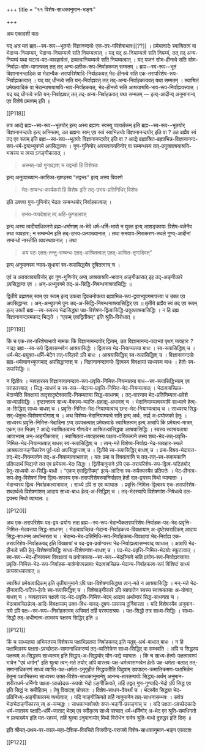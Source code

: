 +++
title = "११ विशेष-साधकानुमान-भङ्गः"

+++

अथ एकादशी वादः

यद् अत्र मतं ब्रह्म--स्व-रूप--भूतयोः विज्ञानन्दयोः एक-तर-परिशेषाभावः[[??]] । प्रमेयत्वादेः स्वाश्रितत्वं वा भेदान्य-नियाम्यम्, भेदान्य-नियाम्यत्वे सति नियम्यत्वात् । यद् यद् अ-नियाम्यत्वे सति नियम्यं, तत् तद् अन्य-नियम्यं यथा घटत्व-पद-व्यवहार्यत्वं, द्रव्यत्वानियम्यत्वे सति नियम्यत्वात् । यद् यजनं सोम-हीनत्वे सति सोम-निर्वाह्य-सोम-यागत्ववत् तत् तद् अन्य-प्रतीक-रूप-निर्वाहकवत् सम्मतम् । ब्रह्म--स्व-रूप--भूतं विज्ञानानन्दादिकं वा भेदान्यैक-तरापरिशेषादि-निर्वाहकवत् भेद-हीनत्वे सति एक-तरापरिशेष-रूप-निर्वाह्यकत्वात् । यद् यद् धीनत्वे सति यन्-निर्वाह्यवत् तत् तद्-अन्य-निर्वाहकत्ववत् यथा सम्मतम् । स्वाश्रितं प्रमेयत्वादिकं वा भेदान्याश्रयाश्रयि-भाव-निर्वाहकवत्, भेद-हीनत्वे सति आश्रयाश्रयि-भाव-रूप-निर्वाह्यवत्त्वात् । यद् यद् धीनत्वे सति यन्-निर्वाह्यवत् तत् तद्-अन्य-निर्वाहकवत् यथा सम्मतम् — इत्य्-आदीन्य् अनुमानान्य् एव विशेषे प्रमाणम् इति ॥

[[P118]]

तत्र आद्ये ब्रह्म--स्व-रूप--भूतयोर् इत्य् अस्य ब्रह्मणः स्वस्यु व्यावर्तकम् इति ब्रह्म--स्व-रूप--भूतयोर् विज्ञानानन्दयोः इत्य् अभिमतम्, उत ब्रह्मणः स्वम् एव रूपं स्वाभिन्नयोः विज्ञानानन्दयोर् इति वा ? उत ब्रह्मैव स्वं तद् एव रूपम् इति ब्रह्म--स्व-रूप--भूतयोः विज्ञानानन्दयोर् इति वा ? आद्ये ब्रह्माश्रित-ब्रह्माभिन्न-विज्ञानानन्द-रूप-धर्म-द्वयाभ्युपगमे अपसिद्धान्तः । गुण-गुणिनोर् अवयवावयविनोर् वा सम्बन्धस्य तत्-प्रयुक्ताश्रयाश्रयि-भावस्य च त्वया ऽनङ्गीकारात् । 

> अस्मत्-पक्षे गुणाद्याश् च तद्वन्तो हि विशेषतः

इत्य् अनुव्याख्यान-कारिका-खण्डस्य "तद्वन्तः" इत्य् अस्य विवरणे 

> भेद-सम्बन्ध-कार्यकरो हि विशेषः इति तद्-उभय-प्रतिनिधिर् विशेषः

इति उक्त्वा गुण-गुणिनोर् भेदतः सम्बन्धयोर् निर्वाहकत्वात् । 

> उभय-व्यपदेशात् त्व् अहि-कुण्डलवत् 

इत्य् अस्य त्वदीयाधिकरणे ब्रह्म-धर्माणाम् अ-भेदे धर्म-धर्मि-भावो न युक्त इत्य् आशङ्कायाः विशेष-बलेनैव तथा व्यवहारः; न सम्बन्धेन इति तद्-उभय-प्रत्याख्यानात् । तथा समवाय-निराकरण-स्थले गुण्य्-आदीनां सम्बन्धो नास्तीति व्यवस्थापनात् । तथा 

> अयं पटः एतत्-तन्तु-सम्बन्धः एतद्-आश्रितत्वात् एतद्-आश्रित-तृणादिवत्"

इत्य् अनुमानस्य न्याय-सुधायां स्व-रूपासिद्ध्यैव दूषितत्वाच् च ।

एवं च अवयवावयविनोर् इव गुण-गुणिनोर् अप्य् आश्रयाश्रयि-भावान् अङ्गीकारात् इह तद्-अङ्गीकारे ऽपसिद्धान्त एव । अन्-अभ्युपगमे तद्-अ-सिद्धि-निबन्धनाश्रयासिद्धिः ॥


द्वितीये ब्रह्मणस् स्वम् एव रूपम् इत्य् उक्त्वा द्विवचनोक्त्या ब्रह्माभिन्न-रूप-द्वयाभ्युपगमापत्त्या च उक्त एव अपसिद्धान्तः । अन्-अभ्युपगमे पुनः तद्-अ-सिद्धि-निबन्धनाश्रयासिद्धिर् एव ॥ तृतीये ब्रह्मैव स्वं तद् एव रूपम् इत्य् उक्तौ ब्रह्म--स्व-रूपस्य भेदासिद्ध्या पक्ष-विशेषण-द्वित्वासिद्धि-प्रयुक्ताश्रयासिद्धिः । न हि ब्रह्म विज्ञानानन्दात्मकाद् भिद्यते । "एकम् एवाद्वितीयम्" इति श्रुति-विरोधात् ॥

[[P119]]


किं च एक-तर-परिशेषाभावो नामकः किं विज्ञानानन्दयोर् द्वित्वम्, उत विज्ञानानन्द-पदाभ्यां पृथग् व्यवहारः ? नाद्यः ब्रह्म--स्व-रूपे द्वित्वासम्भवेन आश्रयासिद्धेः । द्वित्वस्य भेद-नियाम्यतया बाधः । स्व-रूपासिद्धिश् च । धर्म-भेद-प्रयुक्त-धर्मि-भेदेन तत्-परिहारो ऽपि बाधः । आश्रयासिद्धिस् स्व-रूपासिद्धिश् च । विज्ञानानन्दयोः ब्रह्म-धर्मत्वानभ्युपगमाद् अपसिद्धान्तश् च । विज्ञानानन्दत्वयोः द्वित्वस्य विवक्षायां साध्यस्य बाधः । हेतोः स्व-रूपासिद्धिः ॥

न द्वितीयः । व्यवहारस्य विज्ञानत्वानन्दत्व-रूप-प्रवृत्ति-निमित्त-नियम्यतया बाध--स्व-रूपासिद्धिभ्याम् एव पराहतत्त्वात् । सिद्ध-साधनं च स्व-रूप--भेदान्य-प्रवृत्ति-निमित्त-भेद-नियम्यत्वात् । भेदत्वावच्छिन्न-भेदान्येति विवक्षायां तादृशादृष्टेश्वरादि-नियम्यतया सिद्ध-साधनम् । तद्-वारणाय भेद-प्रतिनिम्यत्व-प्रवेशे साध्याप्रसिद्धिः । दृष्टान्तस्य साध्य-वैकल्य-व्याप्ति-ग्रहाद्य्-अभावश् च । भेदानियाम्यत्वस्यापि साध्यत्वे हेत्व्-अ-सिद्धिस् साध्य-बाधश् च । प्रवृत्ति-निमित्त-भेद-नियाम्यत्वाच् छन्द-भेद-नियाम्यत्वाच् च । साध्यस्य सिद्ध-सद्-धेतुत्व-विशेषणायोगाश् च । अथ विशेष्य-भेदानियाम्यत्वे सति इत्य् अर्थः, तर्ह्य् अ-प्रयोजको हेतुः । साध्यस्य प्रवृत्ति-निमित्त-भेदादिना ऽप्य् उपपन्नत्वात् प्रमेयत्वादेः स्वाश्रितत्वम् इत्य् अत्रापि किं प्रमेयत्व-मात्रम् एकम् उत भिन्नम् ? आद्ये स्वाश्रितत्वस्य गौणत्वेन आश्रितत्वासिद्ध्या आश्रयासिद्धिः । स्वस्य स्वाश्रयताया आवाभ्याम् अन्-अङ्गीकारात् । स्वाश्रितत्व-व्यवहारस्य पक्षत्व-परिकल्पने तस्य शब्द-भेद-तत्-प्रवृत्ति-निमित्त-भेद-नियाम्यत्वात् बाधस् स्व-रूपासिद्धिश् च । त्वन्-मते विशेष्य-निर्वाह्य-भेद-व्यवहार-स्थले आश्रयत्वानङ्गीकारेण पूर्व-पक्षे अपसिद्धान्तश् च । द्वितीये स्व-रूपासिद्धिर् बाधश् च । प्रमा-विषय-भेदायत्त-तद्-भेद-नियम्यत्वेन तद्-अ-नियाम्यत्वाभावात् । यतः प्रमा च विषयत्वानि च तत्-तत्-स्व-रूपामकानि प्रतिपदार्थं भिद्यन्ते तत एव प्रमेयत्व-भेदः सिद्धः । द्वितीयानुमाने ऽपि एक-तरापरिशेष-रूप-द्वित्व-घटितयोर् हेतु-साध्ययोः अ-सिद्धि-बाधौ । "एकम् एवाद्वितीयम्" इत्य्-आदिना स्व-रूपैक्यस्यैव प्रतिपत्तेः । भेद-हीनत्व-रूप-हेतु-विशेषणं विना द्वित्व-रूपस्य एक-तरापरिशेषस्यानिर्वाहात् हेतौ दल-द्वयस्य मिथो व्याघाताः । भेदान्यस्य द्वित्व-निर्वाहकत्वाभावात् । साध्ये ऽपि स एव व्याघातः । प्रवृत्ति-निमित्त-द्वित्वस्य एक-तरापरिशेष-शब्दार्थत्वे विशेषणांशम् आदाय साध्य-बाधः हेत्व्-अ-सिद्धिश् च । तद्-भेदस्यापि विशेषणांश-निषेधत्वे दल-द्वयस्य मिथो व्याघातः ॥

[[P120]]

अथ एक-तरापरिशेषः पद-द्वय-प्रयोगः तदा ब्रह्म--स्व-रूप-भेदान्यैकतरापरिशेष-निर्वाहक-पद-भेद-प्रवृत्ति-निमित्त-भेदवत्तया सिद्ध-साधनम् । भेदत्वावच्छिन्न-भेदान्य-निर्वाहकत्व-विवक्षायाम् अ-दृष्टेश्वरादिकम् आदाय सिद्ध-साधनम् अर्थान्तरता च । भेदान्य-भेद-प्रतिनिधि-रूप-निर्वाहकत्व-विवक्षायां भेद-निर्वाह्य एक-तरापरिशेष-निर्वाहकवद् इति विवक्षायां च पद-द्वय-प्रयोग्यस्य भेद-निर्वाह्यत्वासम्भवाद् व्याधात् । अत्रापि भेद-हीनत्वे सति हेतु-विशेषणासिद्धिः साध्य-विशेषणांश-बाधश् च । पद-भेद-प्रवृत्ति-निमित्त-भेदयोः स्फुटत्वात् । स्व-रूप--भेद-हीनत्वस्य विवक्षायां च प्रयोजकता--स्व-रूप--भेदहीनत्वे सति प्रयोग-रूप-निर्वाह्यवत्तायाः प्रवृत्ति-निमित्त-भेद-रूप-निर्वाहक-मात्रेणोपपन्नायाः भेदत्वावच्छिन्न-भेदान्य-निर्वाहकत्व-रूपं विशिष्टं साध्यं प्रत्यसाधकत्वात् ॥

स्वाश्रितं प्रमेयत्वादिकम् इति तृतीयानुमाने ऽपि पक्ष-विशेषणासिद्ध्या त्वन्-मते न आश्रयासिद्धिः । मन्-मते भेद-हीनत्वादि-घटित-हेतोः स्व-रूपासिद्धिश् च । विशेषाङ्गीकारे ऽपि व्याघातेन स्वस्य स्वाश्रयतयाः अ-योगात् बाधश् च । व्यवहारस्य पक्षत्वे पद-भेद-प्रवृत्ति-निमित्त-भेदम् आदाय अर्थान्तरं सिद्ध-साधनता च । भेदत्वावच्छिन्नेत्य्-आदि-विवक्षायाम् उक्त-विध-यावद्-दूषण-ग्रासस्य दुर्निवारता । यदि विशेषस्यैव अनुमान-त्रये ऽपि पक्ष--स्व-रूप--निर्वाहकत्वम् अभिमतं तर्हि परस्पराश्रयः । पक्ष-सिद्धौ तत्र साध्य-सिद्धिः । साध्य-सिद्धौ तद्-अधीनात्म-लाभस्य पक्षस्य सिद्धिर् इति ॥

[[P121]]

किं च साध्यतया अभिमतस्य विशेषस्य पक्षाभिन्नतया निर्वाहकवद् इति मतुब्-अर्थ-बाधात् बाधः । न हि पक्षाभिन्नस्य पक्षता-ऽवच्छेदक-सामानाधिकरण्यं तद्-व्यतिरेकेण साध्य-सिद्धिर् वा सम्भवति । अपि च सिद्धस्य पक्षत्वम् अ-सिद्धस्य साध्यत्वम् इति सिद्ध्य्-अ-सिद्ध्योर् यौग-पद्ये व्याघातः । किं च साध्य-हेत्वोः पक्षत्वावश्यं भावेन "एवं धर्मान्" इति श्रुत्या त्वन्-मते तयोर् अपि वास्तव-पक्ष-धर्मत्वासम्भवेन हेतोः पक्ष-धर्मता-बलात् तत्-समानाधिकरणं साध्यं व्याप्ति-पक्ष-धर्मता-ऽनुगृहीतं सिद्ध्यतीति विदुषाम् उपपादन-क्रमातिक्रमण-पक्षाभिन्नेन हेतुना पक्षाभिन्नस्य साध्यस्य उक्त-विशेष-साधकानुमानेषु आनन्द-तारतम्ययोः सिद्ध्य्-अर्थम् अनुमान-शरीराधर्म-धर्मिणोः पक्षता-ऽवच्छेदक-रूपयोः भेदो ऽङ्गीक्रियते, तर्हि तद्वत् गुण-गुण्यादि-भेदो ऽपि सिद्ध एव इति सिद्धं नः समीहितम् । तेषु विवादश् चोपरतः । विशेष-साधन-वैयर्थ्यं च । भेदस्यैव सिद्ध्या भेद-प्रतिनिध्य्-अङ्गीकारस्य व्यर्थत्वात् । यदि नाङ्गीक्रियते तर्हि नानुमानेन तत्-साधनासम्भवः । सर्वत्र भेदाभेदाङ्गीकारस् त्व् अ-सम्बद्धः । साधकाभावोक्तेः सप्त-भङ्गी-प्रसङ्गाच् च । यदि पक्षता-ऽवच्छेदकादेः धर्म-जातस्य पक्षादि-धर्मि-जाताद् भेदम् एव स्वीकृत्य साध्ये पश्चात् धर्म-धर्मिणोर् अ-भेद एव श्रुति-समधिगतो न प्रत्याख्येय इति मत-रहस्यं, तर्हि श्रुत्या ऽनुमानायोर् मिथो विरोधेन सर्वत्र श्रुति-बाधो दुरुद्धर इति दिक् ॥

इति श्रीमत्-प्रथम-पर-काल-महा-देशिक-विरचिते विजयीन्द्र-पराजये विशेष-साधकानुमान-भङ्ग एकादशः

[[P122]]